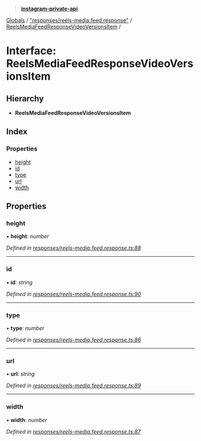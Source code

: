 > **[instagram-private-api](../README.md)**

[Globals](../README.md) / ["responses/reels-media.feed.response"](../modules/_responses_reels_media_feed_response_.md) / [ReelsMediaFeedResponseVideoVersionsItem](_responses_reels_media_feed_response_.reelsmediafeedresponsevideoversionsitem.md) /

# Interface: ReelsMediaFeedResponseVideoVersionsItem

## Hierarchy

* **ReelsMediaFeedResponseVideoVersionsItem**

## Index

### Properties

* [height](_responses_reels_media_feed_response_.reelsmediafeedresponsevideoversionsitem.md#height)
* [id](_responses_reels_media_feed_response_.reelsmediafeedresponsevideoversionsitem.md#id)
* [type](_responses_reels_media_feed_response_.reelsmediafeedresponsevideoversionsitem.md#type)
* [url](_responses_reels_media_feed_response_.reelsmediafeedresponsevideoversionsitem.md#url)
* [width](_responses_reels_media_feed_response_.reelsmediafeedresponsevideoversionsitem.md#width)

## Properties

###  height

• **height**: *number*

*Defined in [responses/reels-media.feed.response.ts:88](https://github.com/dilame/instagram-private-api/blob/173bc62/src/responses/reels-media.feed.response.ts#L88)*

___

###  id

• **id**: *string*

*Defined in [responses/reels-media.feed.response.ts:90](https://github.com/dilame/instagram-private-api/blob/173bc62/src/responses/reels-media.feed.response.ts#L90)*

___

###  type

• **type**: *number*

*Defined in [responses/reels-media.feed.response.ts:86](https://github.com/dilame/instagram-private-api/blob/173bc62/src/responses/reels-media.feed.response.ts#L86)*

___

###  url

• **url**: *string*

*Defined in [responses/reels-media.feed.response.ts:89](https://github.com/dilame/instagram-private-api/blob/173bc62/src/responses/reels-media.feed.response.ts#L89)*

___

###  width

• **width**: *number*

*Defined in [responses/reels-media.feed.response.ts:87](https://github.com/dilame/instagram-private-api/blob/173bc62/src/responses/reels-media.feed.response.ts#L87)*